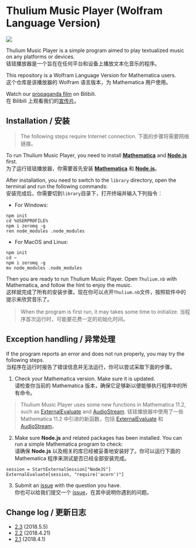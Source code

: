 # Thulium Music Player (Wolfram Language Version)

<div width="50%" style="overflow-x: auto;">
  <img src="https://github.com/obstudio/ThuliumMusicPlayer-WL/blob/master/changes/Logo.svg"/>
<div>

Thulium Music Player is a simple program aimed to play textualized music on any platforms or devices.    
铥铥播放器是一个旨在在任何平台和设备上播放文本化音乐的程序。

This repository is a Wolfram Language Version for Mathematica users.    
这个仓库是该播放器的 Wolfram 语言版本，为 Mathematica 用户使用。

Watch our [propaganda film](https://www.bilibili.com/video/av22536013) on Bilibili.    
在 Bilibili 上观看我们的[宣传片](https://www.bilibili.com/video/av22536013)。

## Installation / 安装

> The following steps require Internet connection. 
> 下面的步骤将需要网络链接。

To run Thulium Music Player, you need to install **[Mathematica](http://www.wolfram.com/mathematica/)** and **[Node.js](https://nodejs.org/)** first.    
为了运行铥铥播放器，你需要首先安装 **[Mathematica](http://www.wolfram.com/mathematica/)** 和 **[Node.js](https://nodejs.org/)**。

After installation, you need to switch to the `library` directory, open the terminal and run the following commands:    
安装完成后，你需要切到`library`目录下，打开终端并输入下列指令：

+ For Windows:

```Command
npm init
cd %USERPROFILE%
npm i zeromq -g
ren node_modules .node_modules
```

+ For MacOS and Linux:

```Command
npm init
cd ~
npm i zeromq -g
mv node_modules .node_modules
```

Then you are ready to run Thulium Music Player. Open `Thulium.nb` with Mathematica, and follow the hint to enjoy the music.    
这样就完成了所有的安装步骤。现在你可以点开`Thulium.nb`文件，按照软件中的提示来欣赏音乐了。

> When the program is first run, it may takes some time to initialize. 
> 当程序首次运行时，可能要花费一定的初始化时间。

## Exception handling / 异常处理

If the program reports an error and does not run properly, you may try the following steps.    
当程序在运行时报告了错误信息并无法运行，你可以尝试采取下面的步骤。

1. Check your Mathematica version. Make sure it is updated.    
请检查你当前的 Mathematica 版本，确保它足够新以便能够执行程序中的所有命令。

> Thulium Music Player uses some new functions in Mathematica 11.2, such as [ExternalEvaluate](http://reference.wolfram.com/language/ref/ExternalEvaluate.html) and [AudioStream](http://reference.wolfram.com/language/ref/AudioStream.html).
> 铥铥播放器中使用了一些 Mathematica 11.2 中引进的新函数，包括 [ExternalEvaluate](http://reference.wolfram.com/language/ref/ExternalEvaluate.html) 和 [AudioStream](http://reference.wolfram.com/language/ref/AudioStream.html)。

2. Make sure **Node.js** and related packages has been installed. You can run a simple Mathematica program to check:    
请确保 **Node.js** 以及相关的库已经被妥善地安装好了。你可以运行下面的 Mathematica 程序来测试是否已经全部安装完成。

```Mathemetica
session = StartExternalSession["NodeJS"]
ExternalEvaluate[session, "require('acorn')"]
```

3. Submit an [issue](https://github.com/obstudio/ThuliumMusic-WL/issues) with the question you have.    
你也可以给我们提交一个 [issue](https://github.com/obstudio/ThuliumMusic-WL/issues)，在其中说明你遇到的问题。

## Change log / 更新日志

- [2.3](https://github.com/obstudio/ThuliumMusicPlayer-WL/blob/master/changes/2.3.md) (2018.5.5)
- [2.2](https://github.com/obstudio/ThuliumMusicPlayer-WL/blob/master/changes/2.2.md) (2018.4.21)
- [2.1](https://github.com/obstudio/ThuliumMusicPlayer-WL/blob/master/changes/2.1.md) (2018.4.1)

